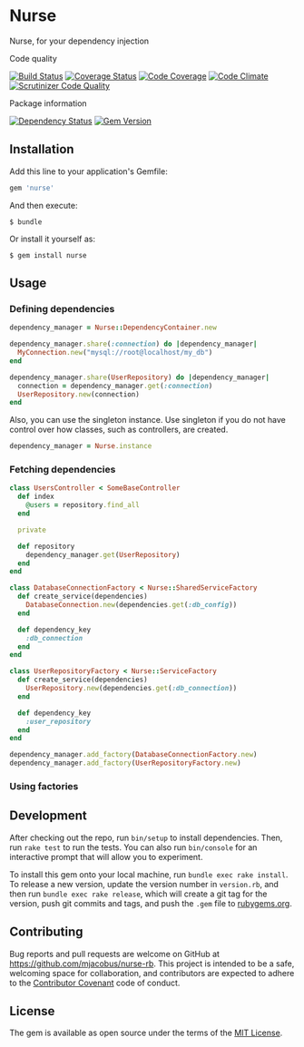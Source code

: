 # Nurse

Nurse, for your dependency injection

Code quality

[![Build Status](https://travis-ci.org/mjacobus/nurse-rb.svg)](https://travis-ci.org/mjacobus/nurse-rb)
[![Coverage Status](https://coveralls.io/repos/github/mjacobus/nurse/badge.svg?branch=master)](https://coveralls.io/github/mjacobus/nurse?branch=master)
[![Code Coverage](https://scrutinizer-ci.com/g/mjacobus/nurse-rb/badges/coverage.png?b=master)](https://scrutinizer-ci.com/g/mjacobus/nurse-rb/?branch=master)
[![Code Climate](https://codeclimate.com/github/mjacobus/nurse-rb/badges/gpa.svg)](https://codeclimate.com/github/mjacobus/nurse-rb)
[![Scrutinizer Code Quality](https://scrutinizer-ci.com/g/mjacobus/nurse-rb/badges/quality-score.png?b=master)](https://scrutinizer-ci.com/g/mjacobus/nurse-rb/?branch=master)

Package information

[![Dependency Status](https://gemnasium.com/mjacobus/nurse-rb.svg)](https://gemnasium.com/mjacobus/nurse-rb)
[![Gem Version](https://badge.fury.io/rb/nurse-rb.svg)](https://badge.fury.io/rb/nurse-rb)

## Installation

Add this line to your application's Gemfile:

```ruby
gem 'nurse'
```

And then execute:

    $ bundle

Or install it yourself as:

    $ gem install nurse

## Usage

### Defining dependencies

```ruby
dependency_manager = Nurse::DependencyContainer.new

dependency_manager.share(:connection) do |dependency_manager|
  MyConnection.new("mysql://root@localhost/my_db")
end

dependency_manager.share(UserRepository) do |dependency_manager|
  connection = dependency_manager.get(:connection)
  UserRepository.new(connection)
end
```

Also, you can use the singleton instance. Use singleton if you do not have
control over how classes, such as controllers, are created.

```ruby
dependency_manager = Nurse.instance
```

### Fetching dependencies
```ruby
class UsersController < SomeBaseController
  def index
    @users = repository.find_all
  end

  private

  def repository
    dependency_manager.get(UserRepository)
  end
end
```

```ruby
class DatabaseConnectionFactory < Nurse::SharedServiceFactory
  def create_service(dependencies)
    DatabaseConnection.new(dependencies.get(:db_config))
  end

  def dependency_key
    :db_connection
  end
end

class UserRepositoryFactory < Nurse::ServiceFactory
  def create_service(dependencies)
    UserRepository.new(dependencies.get(:db_connection))
  end

  def dependency_key
    :user_repository
  end
end

dependency_manager.add_factory(DatabaseConnectionFactory.new)
dependency_manager.add_factory(UserRepositoryFactory.new)
```

### Using factories

## Development

After checking out the repo, run `bin/setup` to install dependencies. Then, run `rake test` to run the tests. You can also run `bin/console` for an interactive prompt that will allow you to experiment.

To install this gem onto your local machine, run `bundle exec rake install`. To release a new version, update the version number in `version.rb`, and then run `bundle exec rake release`, which will create a git tag for the version, push git commits and tags, and push the `.gem` file to [rubygems.org](https://rubygems.org).

## Contributing

Bug reports and pull requests are welcome on GitHub at https://github.com/mjacobus/nurse-rb. This project is intended to be a safe, welcoming space for collaboration, and contributors are expected to adhere to the [Contributor Covenant](contributor-covenant.org) code of conduct.


## License

The gem is available as open source under the terms of the [MIT License](http://opensource.org/licenses/MIT).

